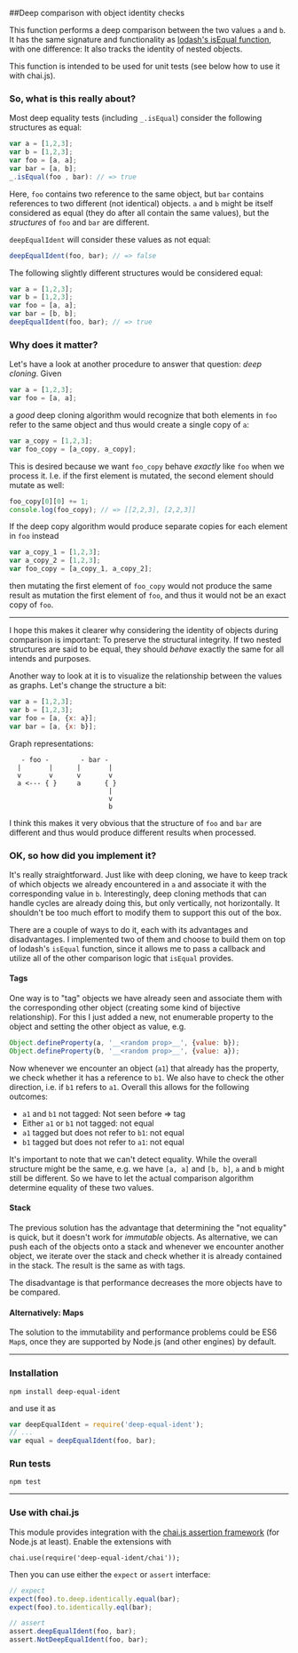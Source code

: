 ##Deep comparison with object identity checks

This function performs a deep comparison between the two values `a` and `b`. It
has the same signature and functionality as [lodash's isEqual function](http://lodash.com/docs#isEqual),
with one difference: It also tracks the identity of nested objects.

This function is intended to be used for unit tests (see below how to use it
with chai.js).

### So, what is this really about?

Most deep equality tests (including `_.isEqual`) consider the following
structures as equal:

```javascript
var a = [1,2,3];
var b = [1,2,3];
var foo = [a, a];
var bar = [a, b];
_.isEqual(foo , bar): // => true
```

Here, `foo` contains two reference to the same object, but `bar` contains
references to two different (not identical) objects. `a` and `b` might be itself
considered as equal (they do after all contain the same values), but the
*structures* of `foo` and `bar` are different.

`deepEqualIdent` will consider these values as not equal:

```javascript
deepEqualIdent(foo, bar); // => false
```

The following slightly different structures would be considered equal:

```javascript
var a = [1,2,3];
var b = [1,2,3];
var foo = [a, a];
var bar = [b, b];
deepEqualIdent(foo, bar); // => true
```

### Why does it matter?

Let's have a look at another procedure to answer that question: *deep cloning*.
Given

```javascript
var a = [1,2,3];
var foo = [a, a];
```

a *good* deep cloning algorithm would recognize that both elements in `foo`
refer to the same object and thus would create a single copy of `a`:

```javascript
var a_copy = [1,2,3];
var foo_copy = [a_copy, a_copy];
```

This is desired because we want `foo_copy` behave *exactly* like `foo` when we
process it. I.e. if the first element is mutated, the second element should
mutate as well:

```javascript
foo_copy[0][0] += 1;
console.log(foo_copy); // => [[2,2,3], [2,2,3]]
```

If the deep copy algorithm would produce separate copies for each element in `foo`
instead

```javascript
var a_copy_1 = [1,2,3];
var a_copy_2 = [1,2,3];
var foo_copy = [a_copy_1, a_copy_2];
```

then mutating the first element of `foo_copy` would not produce the same result
as mutation the first element of `foo`, and thus it would not be an exact copy
of `foo`.

---

I hope this makes it clearer why considering the identity of objects during
comparison is important: To preserve the structural integrity. If two nested
structures are said to be equal, they should *behave* exactly the same for all
intends and purposes.

Another way to look at it is to visualize the relationship between the values as
graphs. Let's change the structure a bit:

```javascript
var a = [1,2,3];
var b = [1,2,3];
var foo = [a, {x: a}];
var bar = [a, {x: b}];
```

Graph representations:

```
   - foo -        - bar -
  |       |      |       |
  v       v      v       v
  a <--- { }     a      { }
                         |
                         v
                         b
```

I think this makes it very obvious that the structure of `foo` and `bar` are
different and thus would produce different results when processed.

### OK, so how did you implement it?

It's really straightforward. Just like with deep cloning, we have to keep
track of which objects we already encountered in `a` and associate it with the
corresponding value in `b`. Interestingly, deep cloning methods that can handle
cycles are already doing this, but only vertically, not horizontally. It shouldn't
be too much effort to modify them to support this out of the box.

There are a couple of ways to do it, each with its advantages and disadvantages.
I implemented two of them and choose to build them on top of lodash's `isEqual`
function, since it allows me to pass a callback and utilize all of the other
comparison logic that `isEqual` provides.

#### Tags

One way is to "tag" objects we have already seen and associate them with the
corresponding other object (creating some kind of bijective relationship). For
this I just added a new, not enumerable property to the object and setting the other
object as value, e.g.

```javascript
Object.defineProperty(a, '__<random prop>__', {value: b});
Object.defineProperty(b, '__<random prop>__', {value: a});
```

Now whenever we encounter an object (`a1`) that already has the property, we check
whether it has a reference to `b1`. We also have to check the other direction,
i.e. if `b1` refers to `a1`. Overall this allows for the following outcomes:

- `a1` and `b1` not tagged: Not seen before => tag
- Either `a1` or `b1` not tagged: not equal
- `a1` tagged but does not refer to `b1`: not equal
- `b1` tagged but does not refer to `a1`: not equal

It's important to note that we can't detect equality. While the overall structure
might be the same, e.g. we have `[a, a]` and `[b, b]`, `a` and `b` might still be
different. So we have to let the actual comparison algorithm determine equality
of these two values.

#### Stack

The previous solution has the advantage that determining the "not equality" is
quick, but it doesn't work for *immutable* objects. As alternative, we can push
each of the objects onto a stack and whenever we encounter another object, we
iterate over the stack and check whether it is already contained in the stack.
The result is the same as with tags.

The disadvantage is that performance decreases the more objects have to be
compared.

#### Alternatively: Maps

The solution to the immutability and performance problems could be ES6 `Map`s,
once they are supported by Node.js (and other engines) by default.

---

### Installation

    npm install deep-equal-ident

and use it as

```javascript
var deepEqualIdent = require('deep-equal-ident');
// ...
var equal = deepEqualIdent(foo, bar);
```

### Run tests

    npm test

---

### Use with chai.js

This module provides integration with the [chai.js assertion framework](http://chaijs.com/)
(for Node.js at least).
Enable the extensions with

    chai.use(require('deep-equal-ident/chai'));

Then you can use either the `expect` or `assert` interface:

```javascript
// expect
expect(foo).to.deep.identically.equal(bar);
expect(foo).to.identically.eql(bar);

// assert
assert.deepEqualIdent(foo, bar);
assert.NotDeepEqualIdent(foo, bar);
```
